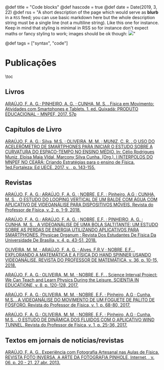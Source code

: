@def title = "Code blocks"
@def hascode = true
@def date = Date(2019, 3, 22)
@def rss = "A short description of the page which would serve as **blurb** in a `RSS` feed; you can use basic markdown here but the whole description string must be a single line (not a multiline string). Like this one for instance. Keep in mind that styling is minimal in RSS so for instance don't expect maths or fancy styling to work; images should be ok though: ![](https://upload.wikimedia.org/wikipedia/en/3/32/Rick_and_Morty_opening_credits.jpeg)"

@def tags = ["syntax", "code"]

# Publicações

\toc

## Livros

[ARAÚJO, F. A. G.; PINHEIRO, A. G. ; CUNHA, M. S. . Física em Movimento: Atividades com Smartphones e Tablets. 1. ed. Quixadá: PRODUTO EDUCACIONAL - MNPEF, 2017. 57p ](https://www.researchgate.net/publication/325370876_Fisica_em_Movimento_Atividades_com_Smartphones_e_Tablets)

## Capítulos de Livro

[ARAÚJO, F. A. G.; Silva, M.S. ; OLIVEIRA, M. M. ; MUNIZ, C. R. . O USO DO ACELERÔMETRO DE SMARTPHONES PARA INICIAR O ESTUDO SOBRE A CURVATURA DO ESPAÇO-TEMPO NO ENSINO MÉDIO. In: Célio Rodrigues Muniz, Eloisa Maia VIdal, Marcony Silva Cunha. (Org.). I INTERPOLOS DO MNPEF NO CEARÁ: Criando Estratégias para o ensino de Física. 1ed.Fortaleza: Ed UECE, 2017, v. , p. 143-155.](https://drive.google.com/file/d/11mVL6mMc6Lt4f5mIxMx2ojBqvosak8kb/view?usp=sharing)

## Revistas

[ARAÚJO, F. A. G.; ARAÚJO, F. A. G. ; NOBRE, E.F. ; Pinheiro, A.G ; CUNHA, M. S. . O ESTUDO DO LOOPING VERTICAL DE UM BALDE COM ÁGUA COM APLICATIVO DE VIDEOANÁLISE PARA DISPOSITIVOS MÓVEIS. Revista do Professor de Física, v. 2, p. 1-9, 2018.](https://periodicos.unb.br/index.php/rpf/article/view/11893)


[ARAÚJO, F. A. G.; ARAÚJO, F. A. G. ; NOBRE, E.F. ; PINHEIRO, A. G. ; CUNHA, M. S. . A VIDEOANÁLISE DE UMA BOLA SALTITANTE: UM ESTUDO SOBRE AS PERDAS DE ENERGIA UTILIZANDO APLICATIVOS PARA SMARTPHONES. Physicae Organum : Revista Dos Estudantes De Física Da Universidade De Brasília, v. 4, p. 43-51, 2018.](https://www.researchgate.net/publication/327226249_A_VIDEOANALISE_DE_UMA_BOLA_SALTITANTE_UM_ESTUDO_SOBRE_AS_PERDAS_DE_ENERGIA_UTILIZANDO_APLICATIVOS_PARA_SMARTPHONES)

[ OLIVEIRA, M. M. ; ARAÚJO, F. A. G. ; Alves, F.R.V ; NOBRE, E.F. . EXPLORANDO A MATEMÁTICA E A FÍSICA DO HAND SPINNER USANDO VIDEOANÁLISE. REVISTA DO PROFESSOR DE MATEMÁTICA, v. 36, p. 10-15, 2018.](https://www.researchgate.net/publication/328491662_EXPLORANDO_A_MATEMATICA_E_A_FISICA_DO_HAND_SPINNER_USANDO_VIDEOANALISE)

[ARAÚJO, F. A. G.; OLIVEIRA, M. M. ; NOBRE, E. F. . Science Interval Project: We Can Teach and Learn Physics During the Leisure. SCIENTIA IN EDUCATIONE, v. 8, p. 120-128, 2017.](https://ojs.cuni.cz/scied/article/view/736)

[ARAÚJO, F. A. G.; OLIVEIRA, M. M. ; NOBRE, E.F. ; Pinheiro, A.G ; Cunha, M.S. . A VIDEOANÁLISE DO MOVIMENTO DE UM FOGUETE DE PALITO DE FÓSFORO. Revista do Professor de Física, v. 1, p. 68-80, 2017.](https://periodicos.unb.br/index.php/rpf/article/view/7073)

[ARAÚJO, F. A. G.; OLIVEIRA, M. M. ; NOBRE, E.F. ; Pinheiro, A.G ; Cunha, M.S. . O ESTUDO DE DINÂMICA DOS FLUIDOS COM O APLICATIVO WIND TUNNEL. Revista do Professor de Física, v. 1, p. 25-36, 2017.](https://periodicos.unb.br/index.php/rpf/article/view/7070)

## Textos em jornais de notícias/revistas

[ARAÚJO, F. A. G.. Experiência com Fotografia Artesanal nas Aulas de Física. REVISTA FOTO INVERSA, A ARTE DA FOTOGRAFIA PINHOLE, Internet, , v. 06, p. 20 - 21, 27 abr. 2013.]( http://issuu.com/fotoinversa/docs/fotoinversa06)